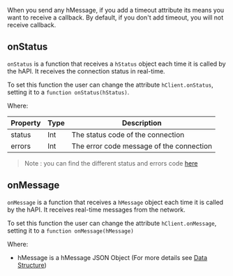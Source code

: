 When you send any hMessage, if you add a timeout attribute its means you want to receive a callback. By default, if you don't add timeout, you will not receive callback.

## onStatus
`onStatus` is a function that receives a `hStatus` object each time it is called by the hAPI.
It receives the connection status in real-time.

To set this function the user can change the attribute `hClient.onStatus`, setting it to
a `function onStatus(hStatus)`.

Where:

<table>
    <thead>
        <tr>
            <th>Property</th>
            <th>Type</th>
            <th>Description</th>
        </tr>
    </thead>
    <tbody>
        <tr>
            <td>status</td>
            <td>Int</td>
            <td>The status code of the connection</td>
        </tr>
        <tr>
            <td>errors</td>
            <td>Int</td>
            <td>The error code message of the connection</td>
        </tr>
    </tbody>
</table>

> Note : you can find the different status and errors code [here](https://github.com/hubiquitus/hubiquitus4js/tree/master/docs/Codes)

## onMessage
`onMessage` is a function that receives a `hMessage` object each time it is called by the hAPI.
It receives real-time messages from the network.

To set this function the user can change the attribute `hClient.onMessage`, setting it to a
`function onMessage(hMessage)`

Where:

* hMessage is a hMessage JSON Object (For more details see [Data Structure](https://github.com/hubiquitus/hubiquitus4js/tree/master/docs/DataStructure))

